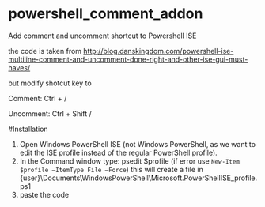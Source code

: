 # powershell_comment_addon
Add comment and uncomment shortcut to Powershell ISE

the code is taken from http://blog.danskingdom.com/powershell-ise-multiline-comment-and-uncomment-done-right-and-other-ise-gui-must-haves/

but modify shotcut key to 

Comment:   Ctrl + / 

Uncomment: Ctrl + Shift /

#Installation
1. Open Windows PowerShell ISE (not Windows PowerShell, as we want to edit the ISE profile instead of the regular PowerShell profile).
2. In the Command window type: psedit $profile (if error use `New-Item $profile –ItemType File –Force`) this will create a file in {user}\Documents\WindowsPowerShell\Microsoft.PowerShellISE_profile.ps1
3. paste the code

